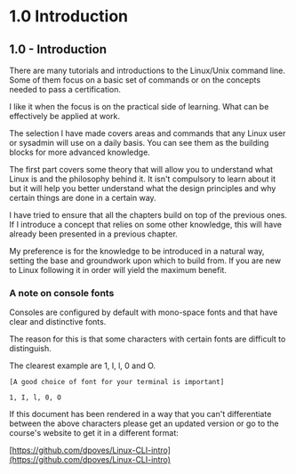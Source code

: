 # 1.0 Introduction

## 1.0 - Introduction

There are many tutorials and introductions to the Linux/Unix command line. Some of them focus on a basic set of commands or on the concepts needed to pass a certification.

I like it when the focus is on the practical side of learning. What can be effectively be applied at work.

The selection I have made covers areas and commands that any Linux user or sysadmin will use on a daily basis. You can see them as the building blocks for more advanced knowledge.

The first part covers some theory that will allow you to understand what Linux is and the philosophy behind it. It isn't compulsory to learn about it but it will help you better understand what the design principles and why certain things are done in a certain way.

I have tried to ensure that all the chapters build on top of the previous ones. If I introduce a concept that relies on some other knowledge, this will have already been presented in a previous chapter.

My preference is for the knowledge to be introduced in a natural way, setting the base and groundwork upon which to build from. If you are new to Linux following it in order will yield the maximum benefit.

### A note on console fonts

Consoles are configured by default with mono-space fonts and that have clear and distinctive fonts.

The reason for this is that some characters with certain fonts are difficult to distinguish.

The clearest example are 1, I, l, 0 and O.

```text
[A good choice of font for your terminal is important]

1, I, l, 0, O
```

If this document has been rendered in a way that you can't differentiate between the above characters please get an updated version or go to the course's website to get it in a different format:

[https://github.com/dpoves/Linux-CLI-intro](https://github.com/dpoves/Linux-CLI-intro)

